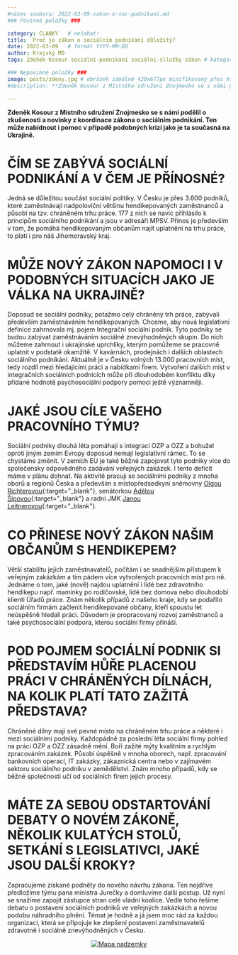 ```yaml
---
#název souboru: 2022-03-09-zakon-o-soc-podnikani.md
### Povinné položky ###

category: CLANKY   # nešahat!
title:  Proč je zákon o sociálním podnikání důležitý?
date: 2022-03-09   # formát YYYY-MM-DD
author: Krajský MO
tags: Zdeňek-Kosour sociální-podnikání sociální-sllužby zákon # kategorie odděleny mezerami, např. volby zemědělství životní-prostředí piráti (viz https://jihomoravsky.pirati.cz/tags/)

### Nepovinné položky ###
image: posts/zdeny.jpg # obrázek ideálně 420x677px minifikovaný přes https://tinypng.com/
#description: **Zdeněk Kosour z Místního sdružení Znojmesko se s námi podělil o zkušenosti a novinky z koordinace zákona o sociálním podnikání. Ten  může nabídnout i pomoc v případě podobných krizí jako je ta současná na Ukrajině.**

---
```

**Zdeněk Kosour z Místního sdružení Znojmesko se s námi podělil o zkušenosti a novinky z koordinace zákona o sociálním podnikání. Ten  může nabídnout i pomoc v případě podobných krizí jako je ta současná na Ukrajině.**

# ČÍM SE ZABÝVÁ SOCIÁLNÍ PODNIKÁNÍ A V ČEM JE PŘÍNOSNÉ?

Jedná se důležitou součást sociální politiky. V Česku je přes 3.600 podniků, které zaměstnávají nadpoloviční většinu hendikepovaných zaměstnanců a působí na tzv. chráněném trhu práce. 177 z nich se navíc přihlásilo k principům sociálního podnikání a jsou v adresáři MPSV. Přínos je především v tom, že pomáhá hendikepovaným občanům najít uplatnění na trhu práce, to platí i pro náš Jihomoravský kraj.

# MŮŽE NOVÝ ZÁKON NAPOMOCI I V PODOBNÝCH SITUACÍCH JAKO JE VÁLKA NA UKRAJINĚ?

Doposud se sociální podniky, potažmo celý chráněný trh práce, zabývali především zaměstnáváním hendikepovaných. Chceme, aby nová legislativní definice zahrnovala mj. pojem  Integrační sociální podnik. Tyto podniky se budou zabývat zaměstnáváním sociálně znevýhodněných skupin. Do nich můžeme zahrnout i ukrajinské uprchlíky, kterým pomůžeme se pracovně uplatnit v podstatě okamžitě. V kavárnách, prodejnách i dalších oblastech sociálního podnikání. Aktuálně je v Česku volných 13.000 pracovních míst, tedy rozdíl mezi hledajícími práci a nabídkami firem.  Vytvoření dalších míst v integračních sociálních podnicích může při dlouhodobém konfliktu díky přidané hodnotě psychosociální podpory pomoci ještě významněji.

# JAKÉ JSOU CÍLE VAŠEHO PRACOVNÍHO TÝMU?

Sociální podniky dlouhá léta pomáhají s integrací OZP a OZZ a bohužel oproti jiným zemím Evropy doposud nemají legislativní rámec. To se chystáme změnit. V zemích EU je také běžné zapojovat tyto podniky více do společensky odpovědného zadávání veřejných zakázek. I tento deficit máme v plánu dohnat. Na aktivitě pracuji se sociálními podniky z mnoha oborů a regionů Česka a především s místopředsedkyní sněmovny [Olgou Richterovou](https://www.olgarichterova.cz/){:target="_blank"}, senátorkou [Adélou Šípovou](https://www.adelasipova.cz/){:target="_blank"} a radní JMK [Janou Leitnerovou](https://jihomoravsky.pirati.cz/lide/jana-leitnerova/){:target="_blank"}.

# CO PŘINESE NOVÝ ZÁKON NAŠIM OBČANŮM S HENDIKEPEM?

Větší stabilitu jejich zaměstnavatelů, počítám i se snadnějším přístupem k veřejným zakázkám a tím pádem více vytvořených pracovních míst pro ně. Jednáme o tom, jaké (nově) najdou uplatnění i lidé bez zdravotního hendikepu  např.  maminky po rodičovské, lidé bez domova nebo dlouhodobí klienti Úřadů práce. Znám několik případů z našeho kraje, kdy se podařilo sociálním firmám začlenit hendikepované občany, kteří spoustu let neúspěšně hledali práci. Důvodem je propracovaný rozvoj zaměstnanců a také psychosociální podpora, kterou sociální firmy přináší.

# POD POJMEM SOCIÁLNÍ PODNIK SI PŘEDSTAVÍM HŮŘE PLACENOU PRÁCI V CHRÁNĚNÝCH DÍLNÁCH, NA KOLIK PLATÍ TATO ZAŽITÁ PŘEDSTAVA?

Chráněné dílny mají své pevné místo na chráněném trhu práce a některé i mezi sociálními podniky. Každopádně za poslední léta sociální firmy pohled na práci OZP a OZZ zásadně mění. Boří zažité mýty kvalitním a rychlým zpracováním zakázek. Působí úspěšně v mnoha oborech,  např. zpracování bankovních operací,  IT zakázky, zákaznická centra nebo v zajímavém sektoru sociálního podniku v zemědělství. Znám mnoho případů, kdy se běžné společnosti učí od sociálních firem jejich procesy.

# MÁTE ZA SEBOU ODSTARTOVÁNÍ DEBATY O NOVÉM ZÁKONĚ, NĚKOLIK KULATÝCH STOLŮ, SETKÁNÍ S LEGISLATIVCI, JAKÉ JSOU DALŠÍ KROKY?

Zapracujeme získané podněty do nového návrhu zákona. Ten nejdříve předložíme týmu pana ministra Jurečky a domluvíme další postup. Už nyní se snažíme zapojit zástupce stran celé vládní koalice. Vedle toho řešíme debatu o postavení sociálních podniků ve veřejných zakázkách a novou podobu náhradního plnění. Témat je hodně a já jsem moc rád za každou organizaci, která se připojuje ke zlepšení postavení zaměstnavatelů zdravotně i sociálně znevýhodněných v Česku.

<div style="text-align:center"><a href="https://a.pirati.cz/jihomoravsky/img/posts/zdeny1.jpg" target="_blank">
<img src="https://a.pirati.cz/jihomoravsky/img/posts/zdeny1.jpg" alt="Mapa nadzemky">

</a></div>



